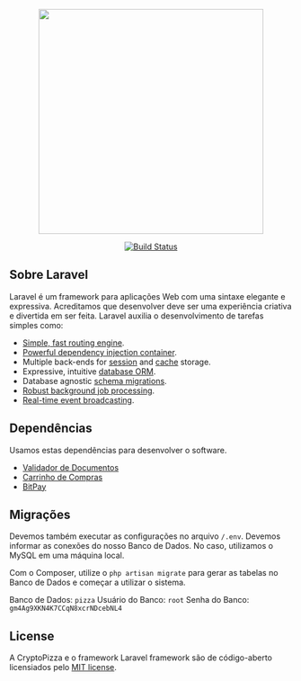 <p align="center"><img src="https://res.cloudinary.com/dtfbvvkyp/image/upload/v1566331377/laravel-logolockup-cmyk-red.svg" width="400"></p>

<p align="center">
<a href="https://travis-ci.org/laravel/framework"><img src="https://travis-ci.org/laravel/framework.svg" alt="Build Status"></a>
</p>

## Sobre Laravel

Laravel é um framework para aplicações Web com uma sintaxe elegante e expressiva. Acreditamos que desenvolver deve ser uma experiência criativa e divertida em ser feita. Laravel auxilia o
desenvolvimento de tarefas simples como:

- [Simple, fast routing engine](https://laravel.com/docs/routing).
- [Powerful dependency injection container](https://laravel.com/docs/container).
- Multiple back-ends for [session](https://laravel.com/docs/session) and [cache](https://laravel.com/docs/cache) storage.
- Expressive, intuitive [database ORM](https://laravel.com/docs/eloquent).
- Database agnostic [schema migrations](https://laravel.com/docs/migrations).
- [Robust background job processing](https://laravel.com/docs/queues).
- [Real-time event broadcasting](https://laravel.com/docs/broadcasting).

## Dependências

Usamos estas dependências para desenvolver o software.

- [Validador de Documentos](https://github.com/geekcom/validator-docs)
- [Carrinho de Compras](https://github.com/geekcom/validator-docs)
- [BitPay](https://github.com/vrajroham/laravel-bitpay)

## Migrações

Devemos também executar as configurações no arquivo `/.env`. Devemos informar as conexões do nosso Banco de Dados.
No caso, utilizamos o MySQL em uma máquina local.

Com o Composer, utilize o `php artisan migrate` para gerar as tabelas no Banco de Dados e começar a utilizar o sistema.

Banco de Dados: `pizza`
Usuário do Banco: `root`
Senha do Banco: `gm4Ag9XKN4K7CCqN8xcrNDcebNL4`


## License

A CryptoPizza e o framework Laravel framework são de código-aberto licensiados pelo [MIT license](https://opensource.org/licenses/MIT).
